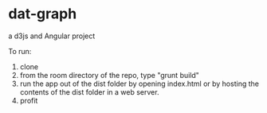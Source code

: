 dat-graph
=========

a d3js and Angular project

To run: 

1) clone
2) from the room directory of the repo, type "grunt build"
3) run the app out of the dist folder by opening index.html or by hosting the contents of the dist folder in a web server.
4) profit
